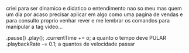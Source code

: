 criei para ser dinamico e didatico o entendimento nao so meu mas quem um dia por acaso precisar aplicar em algo como uma pagina de vendas e para consulto proprio venhar rever e me lembrar os comandos para manipular a tag video...


.pause()
.play();
.currentTime += o;    a quanto o tempo deve PULAR
.playbackRate -= 0.1; a quantos de velocidade passar
